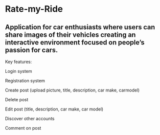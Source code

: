 # Rate-my-Ride

Application for car enthusiasts where users can share images of their vehicles creating an interactive environment focused on people’s passion for cars.
-
Key features:

Login system

Registration system

Create post (upload picture, title, description, car make, carmodel)

Delete post

Edit post (title, description, car make, car model)

Discover other accounts

Comment on post
